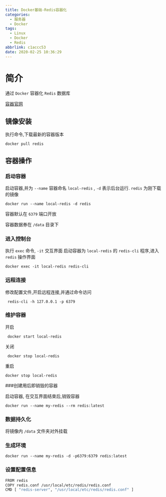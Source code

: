 ```yaml
---
title: Docker基础-Redis容器化
categories:
  - 服务器
  - Docker
tags:
  - Linux
  - Docker
  - Redis
abbrlink: c1accc53
date: 2020-02-25 10:36:29
---
```




# 简介

通过 `Docker` 容器化 `Redis` 数据库

[容器官网](https://hub.docker.com/_/redis/)



## 镜像安装

执行命令,下载最新的容器版本

`docker pull redis`



## 容器操作

### 启动容器

启动容器,并为 `--name`  容器命名 `local-redis` , `-d` 表示后台运行. `redis` 为刚下载的镜像

`docker run --name local-redis -d redis`

容器默认在 `6379` 端口开放

容器数据券在 `/data` 目录下



### 进入控制台

执行 `exec` 命令,  `-it` 交互界面 启动容器为 `local-redis` 的 `redis-cli` 程序,进入 `redis` 操作界面

`docker exec -it local-redis redis-cli`



### 远程连接

修改配置文件,开启远程连接,并通过命令访问

` redis-cli -h 127.0.0.1 -p 6379`



### 维护容器

开启

` docker start local-redis`

关闭

` docker stop local-redis`

重启

`docker stop local-redis`

###创建用后即销毁的容器

启动容器, 在交互界面结束后,销毁容器

`docker run --name my-redis --rm redis:latest`

### 数据持久化

将镜像内 `/data` 文件夹对外挂载

### 生成环境

`docker run --name my-redis -d -p6379:6379 redis:latest`



### 设置配置信息

```bash
FROM redis
COPY redis.conf /usr/local/etc/redis/redis.conf
CMD [ "redis-server", "/usr/local/etc/redis/redis.conf" ]
```





